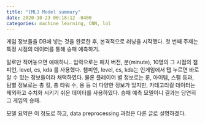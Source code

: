 ```yaml
---
title: "[ML] Model summary"
date: 2020-10-23 00:18:12 -0400
categories: machine learning, CNN, lol
---
```


게임 정보들을 DB에 넣는 것을 완료한 후, 본격적으로 러닝을 시작했다.
첫 번째 주제는 특정 시점의 데이터를 통해 승패 예측하기.

말로만 적어놓으면 애매하니..
입력으로는 패치 버전, 분(minute), 10명의 그 시점의 챔피언, level, cs, kda 를 사용했다.
챔피언, level, cs, kda는 인게임에서 탭 누르면 바로 알 수 있는 정보들이라 채택하였다.
물론 플레이어 별 정보로는 룬, 아이템, 스펠 등과, 팀별 정보로는 총 킬, 총 타워 수, 용 등 더 다양한 정보가 있지만,
카테고리컬 데이터는 제외하고 수치화 시키기 쉬운 데이터를 사용하였다.
승패 예측 모델이니 결과는 당연히 그 게임의 승패.

모델 요약은 이 정도로 하고, data preprocessing 과정은 다른 글로 설명하겠다.
